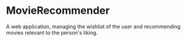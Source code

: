 # MovieRecommender
A web application, managing the wishlist of the user and recommending movies relevant to the person's liking.
